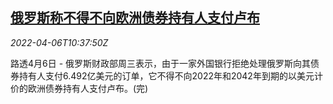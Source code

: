 <!--1649242862000-->
[俄罗斯称不得不向欧洲债券持有人支付卢布](https://cn.reuters.com/article/russia-eurobond-payment-rouble-0406-wedn-idCNKCS2LY10R)
------

<div><i>2022-04-06T10:37:50Z</i></div><p>路透4月6日 - 俄罗斯财政部周三表示，由于一家外国银行拒绝处理俄罗斯向其债券持有人支付6.492亿美元的订单，它不得不向2022年和2042年到期的以美元计价的欧洲债券持有人支付卢布。(完)</p>
